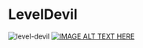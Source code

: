 # LevelDevil
![level-devil](https://github.com/user-attachments/assets/8963765c-4526-4d34-81ce-72b21f0d83ce)
[![IMAGE ALT TEXT HERE](https://img.youtube.com/vi/CdIwVFutXmk&t=2s/0.jpg)](https://www.youtube.com/watch?v=CdIwVFutXmk&t=2s)
